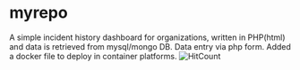 # myrepo
A simple incident history dashboard for organizations, written in PHP(html) and data is retrieved from mysql/mongo DB. Data entry via php form.
Added a docker file to deploy in container platforms.
![HitCount](http://hits.dwyl.com/aswinr118/Incidents-history-dashboard-PHP-MySQL-.svg)



